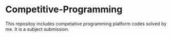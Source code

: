 # Competitive-Programming
This repositoy includes competative programming platform codes solved by me. It is a subject submission.
